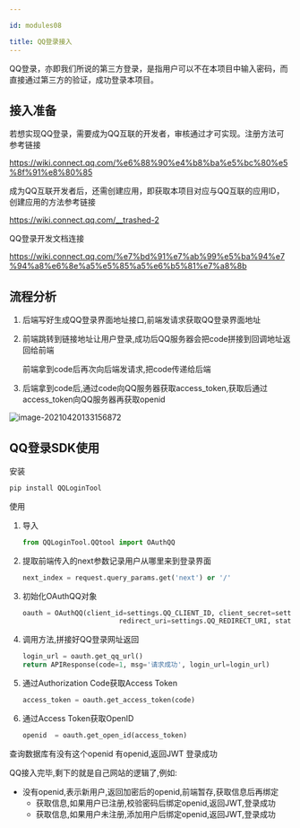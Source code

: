 ```yaml
---

id: modules08

title: QQ登录接入
---
```


QQ登录，亦即我们所说的第三方登录，是指用户可以不在本项目中输入密码，而直接通过第三方的验证，成功登录本项目。

## 接入准备

若想实现QQ登录，需要成为QQ互联的开发者，审核通过才可实现。注册方法可参考链接

https://wiki.connect.qq.com/%e6%88%90%e4%b8%ba%e5%bc%80%e5%8f%91%e8%80%85

成为QQ互联开发者后，还需创建应用，即获取本项目对应与QQ互联的应用ID，创建应用的方法参考链接

https://wiki.connect.qq.com/__trashed-2

QQ登录开发文档连接

https://wiki.connect.qq.com/%e7%bd%91%e7%ab%99%e5%ba%94%e7%94%a8%e6%8e%a5%e5%85%a5%e6%b5%81%e7%a8%8b

## 流程分析

1. 后端写好生成QQ登录界面地址接口,前端发请求获取QQ登录界面地址

2. 前端跳转到链接地址让用户登录,成功后QQ服务器会把code拼接到回调地址返回给前端

   前端拿到code后再次向后端发请求,把code传递给后端

3. 后端拿到code后,通过code向QQ服务器获取access_token,获取后通过access_token向QQ服务器再获取openid

![image-20210420133156872](https://gitee.com/JqM1n/biog-image/raw/master/20210420133203.png)



## QQ登录SDK使用

安装

```python
pip install QQLoginTool
```

使用

1. 导入

   ```python
   from QQLoginTool.QQtool import OAuthQQ
   ```

2. 提取前端传入的next参数记录用户从哪里来到登录界面

   ```python
   next_index = request.query_params.get('next') or '/'
   ```

3. 初始化OAuthQQ对象

   ```python
   oauth = OAuthQQ(client_id=settings.QQ_CLIENT_ID, client_secret=settings.QQ_CLIENT_SECRET,
                           redirect_uri=settings.QQ_REDIRECT_URI, state=next_index)
   ```

4. 调用方法,拼接好QQ登录网址返回

   ```python
   login_url = oauth.get_qq_url()
   return APIResponse(code=1, msg='请求成功', login_url=login_url)
   ```

5. 通过Authorization Code获取Access Token

   ```python
   access_token = oauth.get_access_token(code)
   ```

6. 通过Access Token获取OpenID

   ```python
   openid  = oauth.get_open_id(access_token)
   ```

查询数据库有没有这个openid 有openid,返回JWT 登录成功

QQ接入完毕,剩下的就是自己网站的逻辑了,例如:

- 没有openid,表示新用户,返回加密后的openid,前端暂存,获取信息后再绑定
  - 获取信息,如果用户已注册,校验密码后绑定openid,返回JWT,登录成功
  - 获取信息,如果用户未注册,添加用户后绑定openid,返回JWT,登录成功

